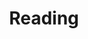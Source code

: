 ---
title: Reading
description: There are many little ways to enlarge your world. Love of books is the best of all.
image:

# Badge style
style:
    background: "#2a9d8f"
    color: "#fff"
---